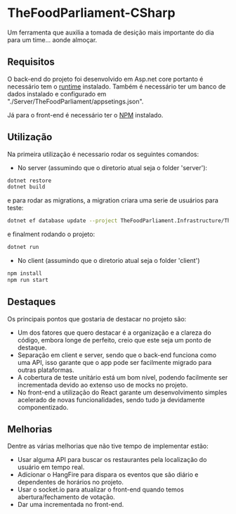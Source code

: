 # TheFoodParliament-CSharp

Um ferramenta que auxilia a tomada de desição mais importante do dia para um time... aonde almoçar.

## Requisitos

O back-end do projeto foi desenvolvido em Asp.net core portanto é necessário tem o [runtime](https://dotnet.microsoft.com/download/dotnet-core/3.0) instalado. Também é necessário ter um banco de dados instalado e configurado em "./Server/TheFoodParliament/appsetings.json".

Já para o front-end é necessário ter o [NPM](https://www.npmjs.com/get-npm) instalado.

## Utilização

Na primeira utilização é necessario rodar os seguintes comandos:

- No server (assumindo que o diretorio atual seja o folder 'server'):
```bash
dotnet restore
dotnet build    
```
  e para rodar as migrations, a migration criara uma serie de usuários para teste:
```bash
dotnet ef database update --project TheFoodParliament.Infrastructure/TheFoodParliament.Infrastructure.csproj --startup-project TheFoodParliament/TheFoodParliament.csproj
```
e finalment rodando o projeto:
```bash
dotnet run
```

- No client (assumindo que o diretorio atual seja o folder 'client')
```bash
npm install
npm run start
```

## Destaques

Os principais pontos que gostaria de destacar no projeto são:
- Um dos fatores que quero destacar é a organização e a clareza do código, embora longe de perfeito, creio que este seja um ponto de destaque.
- Separação em client e server, sendo que o back-end funciona como uma API, isso garante que o app pode ser facilmente migrado para outras plataformas.
- A cobertura de teste unitário está um bom nível, podendo facilmente ser incrementada devido ao extenso uso de mocks no projeto.
- No front-end a utilização do React garante um desenvolvimento simples acelerado de novas funcionalidades, sendo tudo ja devidamente componentizado.

## Melhorias
Dentre as várias melhorias que não tive tempo de implementar estão:
- Usar alguma API para buscar os restaurantes pela localização do usuário em tempo real.
- Adicionar o HangFire para dispara os eventos que são diário e dependentes de horários no projeto.
- Usar o socket.io para atualizar o front-end quando temos abertura/fechamento de votação.
- Dar uma incrementada no front-end.
